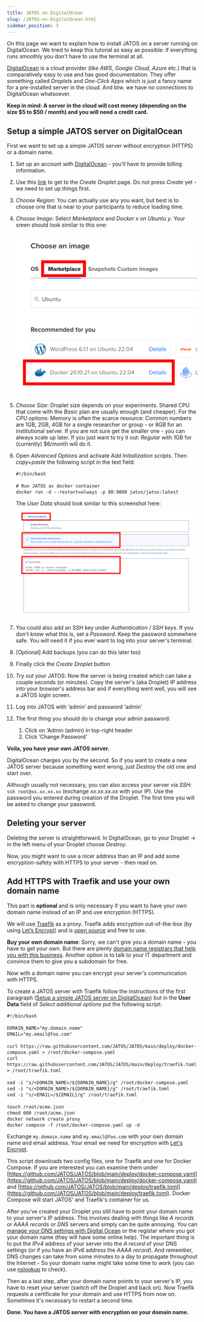 ```yaml
---
title: JATOS on DigitalOcean
slug: /JATOS-on-DigitalOcean.html
sidebar_position: 3
---
```


On this page we want to explain how to install JATOS on a server running on DigitalOcean. We tried to keep this tutorial as easy as possible: if everything runs smoothly you don't have to use the terminal at all.

[DigitalOcean](https://www.digitalocean.com/) is a cloud provider (like _AWS_, _Google Cloud_, _Azure_ etc.) that is comparatively easy to use and has good documentation. They offer something called _Droplets_ and _One-Click Apps_ which is just a fancy name for a pre-installed server in the cloud. And btw. we have no connections to DigitalOcean whatsoever.

**Keep in mind: A server in the cloud will cost money (depending on the size $5 to $50 / month) and you will need a credit card.**


## Setup a simple JATOS server on DigitalOcean

First we want to set up a simple JATOS server without encryption (HTTPS) or a domain name. 

1. Set up an account with [DigitalOcean](https://www.digitalocean.com/) - you'll have to provide billing information.

1. Use this [link](https://cloud.digitalocean.com/droplets/new) to get to the _Create Droplet_ page. Do not press _Create_ yet - we need to set up things first.

1. _Choose Region_: You can actually use any you want, but best is to choose one that is near to your participants to reduce loading time.   

1. _Choose Image_: Select _Marketplace_ and _Docker x on Ubuntu y_. Your sreen should look similar to this one:


   ![Selected Marketplace with Docker on Ubuntu](/img/Screenshot-DigitalOcean-createDroplet-chooseAnImage.png)
   
1. _Choose Size_: Droplet size depends on your experiments. Shared CPU that come with the _Basic_ plan are usually enough (and cheaper). For the _CPU options_: Memory is often the scarce resource: Common numbers are 1GB, 2GB, 4GB for a single researcher or group - or 8GB for an institutional server. If you are not sure get the smaller one - you can always scale up later. If you just want to try it out: _Regular_ with 1GB for (currently) $6/month will do it.

1. Open _Advanced Options_ and activate _Add Initialization scripts_. Then _copy+paste_ the following script in the text field:

   ```shell
   #!/bin/bash
   
   # Run JATOS as docker container
   docker run -d --restart=always -p 80:9000 jatos/jatos:latest
   ```
   
   The _User Data_ should look similar to this screenshot here:

   ![Droplet's User Data](/img/Screenshot-DigitalOcean-createDroplet-initScript.png)

1. You could also add an SSH key under _Authentication_ / _SSH keys_. If you don't know what this is, set a _Password_. Keep the password somewhere safe. You will need it if you ever want to log into your server's terminal.

1. [Optional] Add backups (you can do this later too)

1. Finally click the _Create Droplet_ button

1. Try out your JATOS: Now the server is being created which can take a couple seconds (or minutes). Copy the server's (aka Droplet) IP address into your browser's address bar and if everything went well, you will see a JATOS login screen.

1. Log into JATOS with ‘admin’ and password ‘admin’

1. The first thing you should do is change your admin password:
   1. Click on ‘Admin (admin) in top-right header
   1. Click ‘Change Password’

**Voila, you have your own JATOS server.**

DigitalOcean charges you by the second. So if you want to create a new JATOS server because something went wrong, just _Destroy_ the old one and start over. 

Although usually not necessary, you can also access your server via _SSH_: `ssh root@xx.xx.xx.xx` (exchange _xx.xx.xx.xx_ with your IP). Use the password you entered during creation of the Droplet. The first time you will be asked to change your password.


## Deleting your server

Deleting the server is straightforward. In DigitalOcean, go to your Droplet -> in the left menu of your Droplet choose _Destroy_.

Now, you might want to use a nicer address than an IP and add some encryption-safety with HTTPS to your server - then read on.


## Add HTTPS with Traefik and use your own domain name

This part is **optional** and is only necessary if you want to have your own domain name instead of an IP and use encryption (HTTPS).

We will use [Traefik](https://traefik.io/) as a proxy. Traefik adds encryption out-of-the-box (by using [Let’s Encrypt](https://letsencrypt.org/)) and is [open source](https://github.com/containous/traefik) and free to use. 

**Buy your own domain name**: Sorry, we can't give you a domain name - you have to get your own. But there are plenty [domain name registrars that help you with this business](https://www.digitalocean.com/community/tutorials/how-to-point-to-digitalocean-nameservers-from-common-domain-registrars). Another option is to talk to your IT department and convince them to give you a subdomain for free.

Now with a domain name you can encrypt your server's communication with HTTPS.

To create a JATOS server with Traefik follow the instructions of the first paragraph ([Setup a simple JATOS server on DigitalOcean](#setup-a-simple-jatos-server-on-digitalocean)) but in the **User Data** field of _Select additional options_ put the following script:

```shell
#!/bin/bash

DOMAIN_NAME="my.domain.name"
EMAIL="my.email@foo.com"

curl https://raw.githubusercontent.com/JATOS/JATOS/main/deploy/docker-compose.yaml > /root/docker-compose.yaml
curl https://raw.githubusercontent.com/JATOS/JATOS/main/deploy/traefik.toml > /root/traefik.toml

sed -i "s/<DOMAIN_NAME>/${DOMAIN_NAME}/g" /root/docker-compose.yaml
sed -i "s/<DOMAIN_NAME>/${DOMAIN_NAME}/g" /root/traefik.toml
sed -i "s/<EMAIL>/${EMAIL}/g" /root/traefik.toml

touch /root/acme.json
chmod 600 /root/acme.json
docker network create proxy
docker compose -f /root/docker-compose.yaml up -d
```

Exchange `my.domain.name` and `my.email@foo.com` with your own domain name and email address. Your email we need for encryption with [Let's Encrypt](https://letsencrypt.org/).

This script downloads two config files, one for Traefik and one for Docker Compose. If you are interested you can examine them under [https://github.com/JATOS/JATOS/blob/main/deploy/docker-compose.yaml](https://github.com/JATOS/JATOS/blob/main/deploy/docker-compose.yaml) and [https://github.com/JATOS/JATOS/blob/main/deploy/traefik.toml](https://github.com/JATOS/JATOS/blob/main/deploy/traefik.toml). Docker Compose will start JATOS' and Traefik's container for us.

After you've created your Droplet you still have to point your domain name to your server's IP address. This involves dealing with things like _A records_ or _AAAA records_ or _DNS_ servers and simply can be quite annoying. You can [manage your DNS settings with Digital Ocean](https://www.digitalocean.com/docs/networking/dns/how-to/manage-records/) or the registar where you got your domain name (they will have some online help). The important thing is to put the _IPv4_ address of your server into the _A record_ of your DNS settings (or if you have an _IPv6_ address the _AAAA record_). And remember, DNS changes can take from some minutes to a day to propagate throughout the Internet - So your domain name might take some time to work (you can use [nslookup](http://www.kloth.net/services/nslookup.php) to check).

Then as a last step, after your domain name points to your server's IP, you have to reset your server (switch off the Droplet and back on). Now Traefik requests a certificate for your domain and use HTTPS from now on. Sometimes it's necessary to restart a second time.

**Done. You have a JATOS server with encryption on your domain name.**
